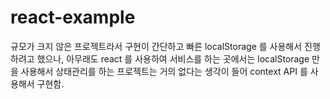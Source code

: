 # react-example

규모가 크지 않은 프로젝트라서 구현이 간단하고 빠른 localStorage 를 사용해서 진행하려고 했으나, 아무래도 react 를 사용하여 서비스를 하는 곳에서는 localStorage 만을 사용해서 상태관리를 하는 프로젝트는 거의 없다는 생각이 들어 context API 를 사용해서 구현함.
